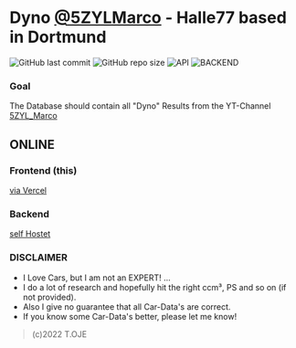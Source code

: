 # Dyno [@5ZYLMarco](https://www.youtube.com/c/5ZYLMarco) - Halle77 based in Dortmund

![GitHub last commit](https://img.shields.io/github/last-commit/oje-edu/laravel_halle77-api) ![GitHub repo size](https://img.shields.io/github/repo-size/oje-edu/laravel_halle77-api) ![API](https://img.shields.io/website?down_color=red&down_message=offline&style=plastic&up_color=lime&up_message=online&url=https%3A%2F%2Fhalle77api.oje.guru/api) ![BACKEND](https://img.shields.io/website?down_color=red&down_message=offline&style=plastic&up_color=lime&up_message=online&url=https%3A%2F%2Fhalle77-dyno.vercel.app)

### Goal

The Database should contain all "Dyno" Results from the YT-Channel [5ZYL_Marco](https://www.youtube.com/channel/UCNhFsNZQfB2mdM1FoV6q1Kw)

## ONLINE

### Frontend (this)

[via Vercel](http://halle77-dyno.vercel.app/)

### Backend

[self Hostet](https://halle77api.oje.guru/api/)

### DISCLAIMER

- I Love Cars, but I am not an EXPERT! ...
- I do a lot of research and hopefully hit the right ccm³, PS and so on (if not provided).
- Also I give no guarantee that all Car-Data's are correct.
- If you know some Car-Data's better, please let me know!

> (c)2022 T.OJE
